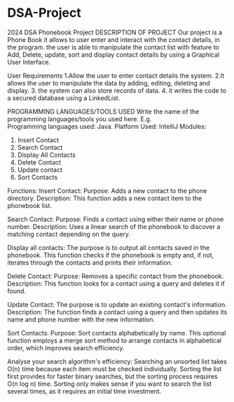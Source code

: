 # DSA-Project
2024 DSA Phonebook Project
DESCRIPTION OF PROJECT
Our project is a Phone Book it allows to user enter and interact with the contact details, in the program.  the user is able to manipulate the contact list with feature to Add, Delete, update, sort and display contact details by using a Graphical User Interface.  


User Requirements
1.Allow the user to enter contact details the system.
2.It allows the user to manipulate the data by adding, editing, deleting and display.
3. the system can also store records of data.
4. it writes the code to a secured database using a LinkedList.

PROGRAMMING LANGUAGES/TOOLS USED
Write the name of the programming languages/tools you used here.
E.g. 	
Programming languages used: Java.
		Platform Used:  IntelliJ
Modules:
1.	 Insert Contact
2.	Search Contact
3.	Display All Contacts
4.	Delete Contact
5.	Update contact
6.	Sort Contacts

Functions:
Insert Contact: 
Purpose: Adds a new contact to the phone directory. 
Description: This function adds a new contact item to the phonebook list. 

Search Contact: 
Purpose: Finds a contact using either their name or phone number. 
Description: Uses a linear search of the phonebook to discover a matching contact depending on the query. 

Display all contacts: 
The purpose is to output all contacts saved in the phonebook. 
This function checks if the phonebook is empty and, if not, iterates through the contacts and prints their information.

Delete Contact: 
Purpose: Removes a specific contact from the phonebook. 
Description: This function looks for a contact using a query and deletes it if found. 

Update Contact: 
The purpose is to update an existing contact's information. 
Description: The function finds a contact using a query and then updates its name and phone number with the new information. 


Sort Contacts: 
Purpose: Sort contacts alphabetically by name. 
This optional function employs a merge sort method to arrange contacts in alphabetical order, which improves search efficiency.

Analyse your search algorithm's efficiency: Searching an unsorted list takes O(n) time because each item must be checked individually. Sorting the list first provides for faster binary searches, but the sorting process requires O(n log n) time. Sorting only makes sense if you want to search the list several times, as it requires an initial time investment.

